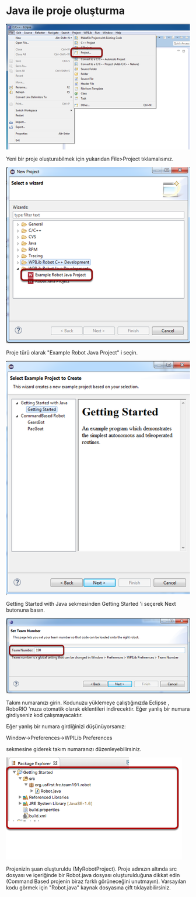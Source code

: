 # Java ile proje oluşturma

![](../.gitbook/assets/image%20%2878%29.png)

Yeni bir proje oluşturabilmek için yukarıdan File&gt;Project tıklamalısınız.

![Proje t&#xFC;r&#xFC;n&#xFC; se&#xE7;mek](../.gitbook/assets/image%20%285%29.png)

 Proje türü olarak "Example Robot Java Project" i seçin.

![&#xD6;rnek kod a&#xE7;mak](../.gitbook/assets/image%20%2847%29.png)

Getting Started with Java sekmesinden Getting Started 'i seçerek Next butonuna basın.

![Tak&#x131;m numaras&#x131;n&#x131; girmek](../.gitbook/assets/image%20%2869%29.png)

Takım numaranızı girin. Kodunuzu yüklemeye çalıştığınızda Eclipse , RoboRIO 'nuza otomatik olarak eklentileri indirecektir. Eğer yanlış bir numara girdiyseniz kod çalışmayacaktır.

Eğer yanlış bir numara girdiğinizi düşünüyorsanız:

 Window-&gt;Preferences-&gt;WPILib Preferences 

sekmesine giderek takım numaranızı düzenleyebilirsiniz.

![Proje olu&#x15F;turuldu](../.gitbook/assets/image%20%2846%29.png)

Projenizin şuan oluşturuldu \(MyRobotProject\). Proje adınızın altında src dosyası ve içeriğinde bir Robot.java dosyası oluşturulduğuna dikkat edin \(Command Based projenin biraz farklı görüneceğini unutmayın\). Varsayılan kodu görmek için "Robot.java" kaynak dosyasına çift tıklayabilirsiniz.

